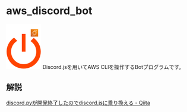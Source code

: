 # aws_discord_bot

![Logo](https://raw.githubusercontent.com/Honahuku/aws_discord_bot/master/img/aws_discord_bot_ico.drawio.svg) Discord.jsを用いてAWS CLIを操作するBotプログラムです。 

## 解説
[discord.pyが開発終了したのでdiscord.jsに乗り換える - Qiita](https://qiita.com/honahuku/items/a77f6855496c067336f3)
